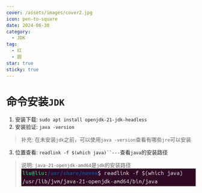 ```yaml
---
cover: /assets/images/cover2.jpg
icon: pen-to-square
date: 2024-06-30
category:
  - JDK
tag:
  - 红
  - 圆
star: true
sticky: true
---
```

# 命令安装`JDK`
1. 安装下载: `sudo apt install openjdk-21-jdk-headless`
2. 安装验证: `java -version`
>  补充: 在未安装`jdk`之前，可以使用`java -version`查看有哪些`jre`可以安装
3. 位置查看: `readlink -f $(which java)``---`查看`java`的安装路径
> 说明: `java-21-openjdk-amd64`是`jdk`的安装路径
![img.png](/assets/images/LinuxService/img_4.png)